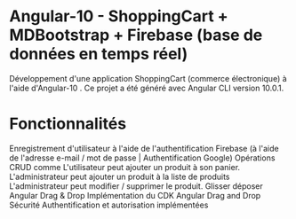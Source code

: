 #  Angular-10 - ShoppingCart + MDBootstrap + Firebase (base de données en temps réel) 
Développement d'une application ShoppingCart (commerce électronique) à l'aide d'Angular-10 .
Ce projet a été généré avec Angular CLI version 10.0.1.
#  Fonctionnalités
Enregistrement d'utilisateur à l'aide de l'authentification Firebase (à l'aide de l'adresse e-mail / mot de passe | Authentification Google)
Opérations CRUD comme
L'utilisateur peut ajouter un produit à son panier.
L'administrateur peut ajouter un produit à la liste de produits
L'administrateur peut modifier / supprimer le produit.
Glisser déposer Angular Drag & Drop
Implémentation du CDK Angular Drag and Drop
Sécurité
Authentification et autorisation implémentées
